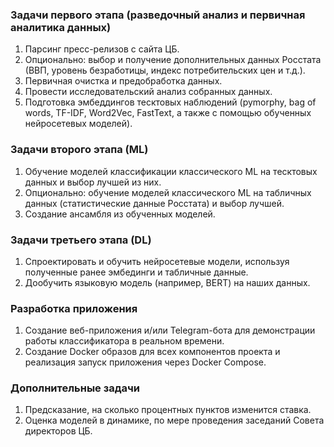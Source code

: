 ### Задачи первого этапа (разведочный анализ и первичная аналитика данных)

1. Парсинг пресс-релизов с сайта ЦБ.
2. Опционально: выбор и получение дополнительных данных Росстата (ВВП, уровень безработицы, индекс потребительских цен и т.д.).
3. Первичная очистка и предобработка данных.
4. Провести исследовательский анализ собранных данных.
5. Подготовка эмбеддингов тесктовых наблюдений (pymorphy, bag of words, TF-IDF, Word2Vec, FastText, а также с помощью обученных нейросетевых моделей).

### Задачи второго этапа (ML)

1. Обучение моделей классификации классического ML на тесктовых данных и выбор лучшей из них.
2. Опционально: обучение моделей классического ML на табличных данных (статистические данные Росстата) и выбор лучшей.
3. Создание ансамбля из обученных моделей.

### Задачи третьего этапа (DL)

1. Спроектировать и обучить нейросетевые модели, используя полученные ранее эмбединги и табличные данные.
2. Дообучить языковую модель (например, BERT) на наших данных.

### Разработка приложения

1. Создание веб-приложения и/или Telegram-бота для демонстрации работы классификатора в реальном времени.
2. Создание Docker образов для всех компонентов проекта и реализация запуск приложения через Docker Compose.

### Дополнительные задачи

1. Предсказание, на сколько процентных пунктов изменится ставка.
2. Оценка моделей в динамике, по мере проведения заседаний Совета директоров ЦБ.
